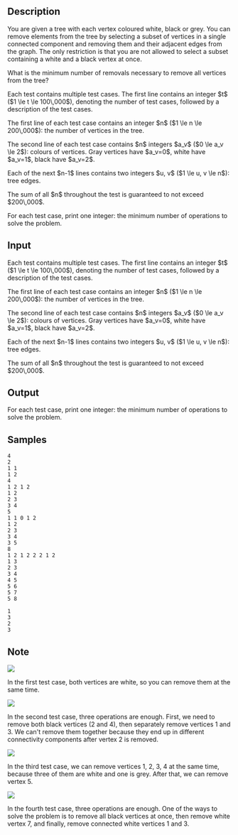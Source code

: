 ## Description

<div><p>You are given a tree with each vertex coloured white, black or grey. You can remove elements from the tree by selecting a subset of vertices in a single connected component and removing them and their adjacent edges from the graph. The only restriction is that you are not allowed to select a subset containing a white and a black vertex at once.</p><p>What is the minimum number of removals necessary to remove all vertices from the tree?</p></div><div class="input-specification"><p>Each test contains multiple test cases. The first line contains an integer $t$ ($1 \le t \le 100\,000$), denoting the number of test cases, followed by a description of the test cases.</p><p>The first line of each test case contains an integer $n$ ($1 \le n \le 200\,000$): the number of vertices in the tree.</p><p>The second line of each test case contains $n$ integers $a_v$ ($0 \le a_v \le 2$): colours of vertices. Gray vertices have $a_v=0$, white have $a_v=1$, black have $a_v=2$.</p><p>Each of the next $n-1$ lines contains two integers $u, v$ ($1 \le u, v \le n$): tree edges.</p><p>The sum of all $n$ throughout the test is guaranteed to not exceed $200\,000$.</p></div><div class="output-specification"><p>For each test case, print one integer: the minimum number of operations to solve the problem.</p></div>

## Input

<p>Each test contains multiple test cases. The first line contains an integer $t$ ($1 \le t \le 100\,000$), denoting the number of test cases, followed by a description of the test cases.</p><p>The first line of each test case contains an integer $n$ ($1 \le n \le 200\,000$): the number of vertices in the tree.</p><p>The second line of each test case contains $n$ integers $a_v$ ($0 \le a_v \le 2$): colours of vertices. Gray vertices have $a_v=0$, white have $a_v=1$, black have $a_v=2$.</p><p>Each of the next $n-1$ lines contains two integers $u, v$ ($1 \le u, v \le n$): tree edges.</p><p>The sum of all $n$ throughout the test is guaranteed to not exceed $200\,000$.</p>

## Output

<p>For each test case, print one integer: the minimum number of operations to solve the problem.</p>

## Samples

```input1
4
2
1 1
1 2
4
1 2 1 2
1 2
2 3
3 4
5
1 1 0 1 2
1 2
2 3
3 4
3 5
8
1 2 1 2 2 2 1 2
1 3
2 3
3 4
4 5
5 6
5 7
5 8
```

```output1
1
3
2
3
```




## Note

<p><img class="tex-graphics" src="./31611/file/NFYefXlZ.png" style="max-width: 100.0%;max-height: 100.0%;"></p><p>In the first test case, both vertices are white, so you can remove them at the same time.</p><p><img class="tex-graphics" src="./31611/file/1LIk8BQ3.png" style="max-width: 100.0%;max-height: 100.0%;"></p><p>In the second test case, three operations are enough. First, we need to remove both black vertices (2 and 4), then separately remove vertices 1 and 3. We can't remove them together because they end up in different connectivity components after vertex 2 is removed.</p><p><img class="tex-graphics" src="./31611/file/hr1NxHYO.png" style="max-width: 100.0%;max-height: 100.0%;"></p><p>In the third test case, we can remove vertices 1, 2, 3, 4 at the same time, because three of them are white and one is grey. After that, we can remove vertex 5.</p><p><img class="tex-graphics" src="./31611/file/CFMy0dKH.png" style="max-width: 100.0%;max-height: 100.0%;"></p><p>In the fourth test case, three operations are enough. One of the ways to solve the problem is to remove all black vertices at once, then remove white vertex 7, and finally, remove connected white vertices 1 and 3.</p>
